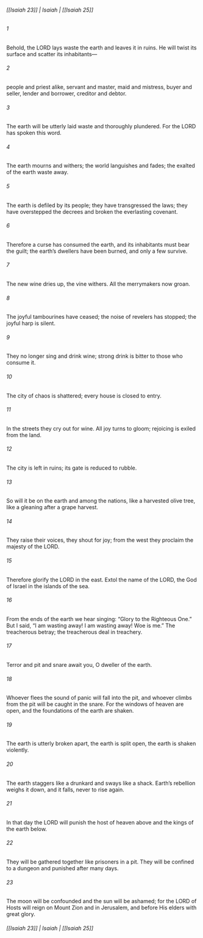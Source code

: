 ###### [[Isaiah 23]] | Isaiah | [[Isaiah 25]]

###### 1
Behold, the LORD lays waste the earth and leaves it in ruins. He will twist its surface and scatter its inhabitants—
###### 2
people and priest alike, servant and master, maid and mistress, buyer and seller, lender and borrower, creditor and debtor.
###### 3
The earth will be utterly laid waste and thoroughly plundered. For the LORD has spoken this word.
###### 4
The earth mourns and withers; the world languishes and fades; the exalted of the earth waste away.
###### 5
The earth is defiled by its people; they have transgressed the laws; they have overstepped the decrees and broken the everlasting covenant.
###### 6
Therefore a curse has consumed the earth, and its inhabitants must bear the guilt; the earth’s dwellers have been burned, and only a few survive.
###### 7
The new wine dries up, the vine withers. All the merrymakers now groan.
###### 8
The joyful tambourines have ceased; the noise of revelers has stopped; the joyful harp is silent.
###### 9
They no longer sing and drink wine; strong drink is bitter to those who consume it.
###### 10
The city of chaos is shattered; every house is closed to entry.
###### 11
In the streets they cry out for wine. All joy turns to gloom; rejoicing is exiled from the land.
###### 12
The city is left in ruins; its gate is reduced to rubble.
###### 13
So will it be on the earth and among the nations, like a harvested olive tree, like a gleaning after a grape harvest.
###### 14
They raise their voices, they shout for joy; from the west they proclaim the majesty of the LORD.
###### 15
Therefore glorify the LORD in the east. Extol the name of the LORD, the God of Israel in the islands of the sea.
###### 16
From the ends of the earth we hear singing: “Glory to the Righteous One.” But I said, “I am wasting away! I am wasting away! Woe is me.” The treacherous betray; the treacherous deal in treachery.
###### 17
Terror and pit and snare await you, O dweller of the earth.
###### 18
Whoever flees the sound of panic will fall into the pit, and whoever climbs from the pit will be caught in the snare. For the windows of heaven are open, and the foundations of the earth are shaken.
###### 19
The earth is utterly broken apart, the earth is split open, the earth is shaken violently.
###### 20
The earth staggers like a drunkard and sways like a shack. Earth’s rebellion weighs it down, and it falls, never to rise again.
###### 21
In that day the LORD will punish the host of heaven above and the kings of the earth below.
###### 22
They will be gathered together like prisoners in a pit. They will be confined to a dungeon and punished after many days.
###### 23
The moon will be confounded and the sun will be ashamed; for the LORD of Hosts will reign on Mount Zion and in Jerusalem, and before His elders with great glory.

###### [[Isaiah 23]] | Isaiah | [[Isaiah 25]]
